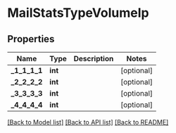 # MailStatsTypeVolumeIp

## Properties
Name | Type | Description | Notes
------------ | ------------- | ------------- | -------------
**_1_1_1_1** | **int** |  | [optional] 
**_2_2_2_2** | **int** |  | [optional] 
**_3_3_3_3** | **int** |  | [optional] 
**_4_4_4_4** | **int** |  | [optional] 

[[Back to Model list]](../README.md#documentation-for-models) [[Back to API list]](../README.md#documentation-for-api-endpoints) [[Back to README]](../README.md)

